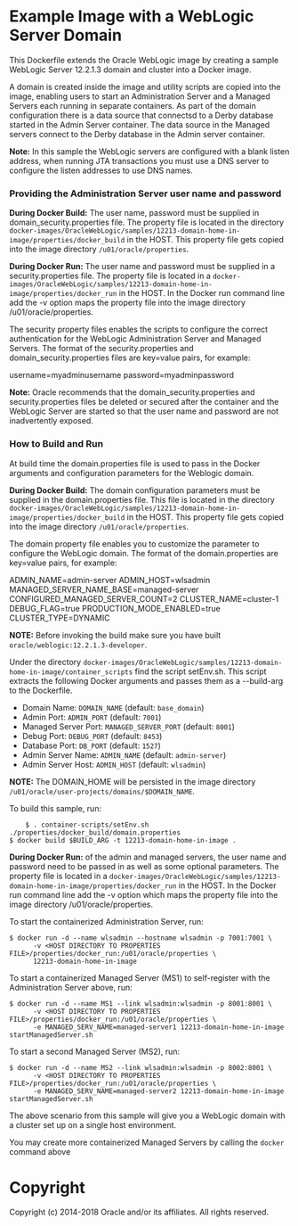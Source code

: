 Example Image with a  WebLogic Server Domain
=============================================
This Dockerfile extends the Oracle WebLogic image by creating a sample WebLogic Server  12.2.1.3 domain and cluster into a Docker image.

A domain is created inside the image and utility scripts are copied into the image, enabling users to start an Administration Server and a Managed Servers each running in separate containers. As part of the domain configuration there is a data source that connectsd to a Derby database started in the Admin Server container.  The data source in the Managed servers connect to the Derby database in the Admin server container.   

**Note:** In this sample the WebLogic servers are configured with a blank listen address, when running JTA transactions you must use a DNS server to configure the listen addresses to use DNS names. 

### Providing the Administration Server user name and password

**During Docker Build:** The user name, password must be supplied in domain_security.properties file.  The property file is located in the directory `docker-images/OracleWebLogic/samples/12213-domain-home-in-image/properties/docker_build` in the HOST. This property file gets copied into the image directory `/u01/oracle/properties`.

**During Docker Run:** The user name and password must be supplied in a security.properties file.  The property file is located in a `docker-images/OracleWebLogic/samples/12213-domain-home-in-image/properties/docker_run` in the HOST. In the Docker run command line add the -v option maps the property file into the image directory /u01/oracle/properties. 

The security property files enables the scripts to configure the correct authentication for the WebLogic Administration Server and Managed Servers. The format of the security.properties and domain_security.properties files are key=value pairs, for example:

username=myadminusername
password=myadminpassword

**Note:** Oracle recommends that the domain_security.properties and security.properties files be deleted or secured after the container and the WebLogic Server are started so that the user name and password are not inadvertently exposed.

### How to Build and Run
At build time the domain.properties file is used to pass in the Docker arguments and configuration parameters for the Weblogic domain. 

**During Docker Build:** The domain configuration parameters must be supplied in the domain.properties file.  This file is located in the directory `docker-images/OracleWebLogic/samples/12213-domain-home-in-image/properties/docker_build` in the HOST. This property file gets copied into the image directory `/u01/oracle/properties`.

The domain property file enables you to customize the parameter to configure the WebLogic domain. The format of the domain.properties are key=value pairs, for example:

ADMIN_NAME=admin-server
ADMIN_HOST=wlsadmin
MANAGED_SERVER_NAME_BASE=managed-server
CONFIGURED_MANAGED_SERVER_COUNT=2
CLUSTER_NAME=cluster-1
DEBUG_FLAG=true
PRODUCTION_MODE_ENABLED=true
CLUSTER_TYPE=DYNAMIC

**NOTE:** Before invoking the build make sure you have built `oracle/weblogic:12.2.1.3-developer`. 

Under the directory `docker-images/OracleWebLogic/samples/12213-domain-home-in-image/container_scripts` find the script setEnv.sh. This script extracts the following Docker arguments and passes them as a --build-arg to the Dockerfile.

* Domain Name:           `DOMAIN_NAME`         (default: `base_domain`)  
* Admin Port:            `ADMIN_PORT`          (default: `7001`)          
* Managed Server Port:   `MANAGED_SERVER_PORT` (default: `8001`)          
* Debug Port:            `DEBUG_PORT`          (default: `8453`)
* Database Port:         `DB_PORT`             (default: `1527`)
* Admin Server Name:     `ADMIN_NAME`          (default: `admin-server`)
* Admin Server Host:     `ADMIN_HOST`          (default: `wlsadmin`)

**NOTE:** The DOMAIN_HOME will be persisted in the image directory `/u01/oracle/user-projects/domains/$DOMAIN_NAME`.

To build this sample, run:

        $ . container-scripts/setEnv.sh ./properties/docker_build/domain.properties
	$ docker build $BUILD_ARG -t 12213-domain-home-in-image .


**During Docker Run:** of the admin and managed servers, the user name and password need to be passed in as well as some optional parameters. The property file is located in a `docker-images/OracleWebLogic/samples/12213-domain-home-in-image/properties/docker_run` in the HOST. In the Docker run command line add the -v option which maps the property file into the image directory /u01/oracle/properties.


To start the containerized Administration Server, run:

	$ docker run -d --name wlsadmin --hostname wlsadmin -p 7001:7001 \
          -v <HOST DIRECTORY TO PROPERTIES FILE>/properties/docker_run:/u01/oracle/properties \
          12213-domain-home-in-image

To start a containerized Managed Server (MS1) to self-register with the Administration Server above, run:

	$ docker run -d --name MS1 --link wlsadmin:wlsadmin -p 8001:8001 \
          -v <HOST DIRECTORY TO PROPERTIES FILE>/properties/docker_run:/u01/oracle/properties \
          -e MANAGED_SERV_NAME=managed-server1 12213-domain-home-in-image startManagedServer.sh


To start a second Managed Server (MS2), run:

	$ docker run -d --name MS2 --link wlsadmin:wlsadmin -p 8002:8001 \
          -v <HOST DIRECTORY TO PROPERTIES FILE>/properties/docker_run:/u01/oracle/properties \
          -e MANAGED_SERV_NAME=managed-server2 12213-domain-home-in-image startManagedServer.sh

The above scenario from this sample will give you a WebLogic domain with a cluster set up on a single host environment.

You may create more containerized Managed Servers by calling the `docker` command above

# Copyright
Copyright (c) 2014-2018 Oracle and/or its affiliates. All rights reserved.
